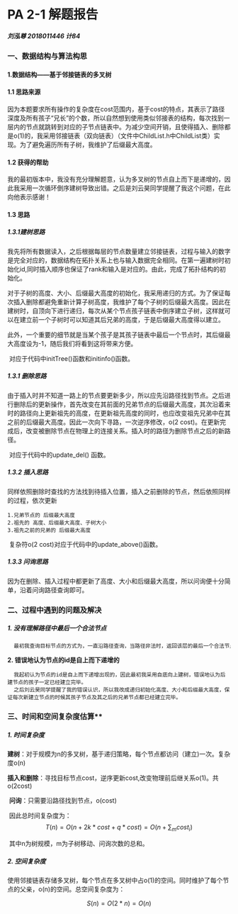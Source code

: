 # **PA 2-1 解题报告**

##### 刘泓尊   2018011446   计84

### 一、数据结构与算法构思

#### 1.数据结构——基于邻接链表的多叉树

#### **1.1 思路来源**

​	因为本题要求所有操作的复杂度在cost范围内，基于cost的特点，其表示了路径深度及所有孩子“兄长”的个数，所以自然想到使用类似邻接表的结构，每次找到一层内的节点就跳转到对应的子节点链表中。为减少空间开销，且使得插入、删除都是o(1)的，我采用邻接链表（双向链表）（文件中ChildList.h中ChildList类）实现。为了避免遍历所有子树，我维护了后缀最大高度。

#### **1.2 获得的帮助**

​		我的最初版本中，我没有充分理解题意，认为多叉树的节点自上而下是递增的，因此我采用一次循环倒序建树导致出错。之后是刘云昊同学提醒了我这个问题，在此向他表示感谢！

#### **1.3 思路**

##### **1.3.1建树思路**

​	我先将所有数据读入，之后根据每层的节点数量建立邻接链表，过程与输入的数字是完全对应的，数据结构在拓扑关系上也与输入数据完全相同。在第一遍建树时初始化id,同时插入顺序也保证了rank和输入是对应的。由此，完成了拓扑结构的初始化。

​	对于子树的高度、大小、后缀最大高度的初始化，我采用递归的方式。为了保证每次插入删除都避免重新计算子树高度，我维护了每个子树的后缀最大高度。因此在建树时，自顶向下进行递归，每次从某个节点孩子链表中倒序建立子树，这样就可以在建立前一个子树时可以知道其后兄弟的高度，于是后缀最大高度得以建立。

​	此外，一个重要的细节就是当某个孩子是其孩子链表中最后一个节点时，其后缀最大高度设为-1，随后我们将看到这将带来方便。

​	对应于代码中initTree()函数和initinfo()函数。

##### **1.3.1 删除思路**

​		由于插入时并不知道一路上的节点要更新多少，所以应先沿路径找到节点。之后进行删除后的更新操作，首先改变在其前面的兄弟节点的后缀最大高度，其次沿着来时的路径向上更新祖先的高度，在更新祖先高度的同时，也应改变祖先兄弟中在其之前的后缀最大高度。因此一次向下寻路，一次逆序修改，o(2 cost)。在更新完成后，改变被删除节点在物理上的连接关系。插入时的路径为删除节点之后的新路径。

​	对应于代码中的update_del() 函数。

##### **1.3.2 插入思路**

​		同样依照删除时查找的方法找到待插入位置，插入之前删除的节点，然后依照同样的过程，依次更新

```
1.兄弟节点的 后缀最大高度
2.祖先的 高度、后缀最大高度、子树大小
3.祖先之前的兄弟的 后缀最大高度
```

​	复杂符o(2 cost)对应于代码中的update_above()函数。

##### **1.3.3 问询思路**

​	因为在删除、插入过程中都更新了高度、大小和后缀最大高度，所以问询便十分简单，沿着问询路径查询即可。

### **二、过程中遇到的问题及解决**

##### 1. 没有理解路径中最后一个合法节点

```C++
  最初我查询目标节点的方式为，一直沿路径查询，当路径非法时，返回该层的最后一个合法节点。但根据对题目的分析之后，我发现需要返回最后一个合法的节点，也就是我一开始的做法的父亲节点。
```

**2. 错误地认为节点的id是自上而下递增的**

```
  我起初认为节点的id是自上而下递增出现的，因此最初我采用自底向上建树，错误地认为后建节点的孩子一定已经建立完毕。
  之后刘云昊同学提醒了我的错误认识，所以我改成递归初始化高度、大小和后缀最大高度，保证每次新建立节点的时候其孩子节点及其之后的兄弟节点都已经建立完毕。
```

### 三、时间和空间复杂度估算**

##### **1. 时间复杂度**

​		**建树**：对于规模为n的多叉树，基于递归策略，每个节点都访问（建立)一次。复杂度o(n)

​		**插入和删除**：寻找目标节点cost，逆序更新cost,改变物理前后继关系o(1)。共o(2cost)

​		**问询**：只需要沿路径找到节点，o(cost)

​		因此总时间复杂度为：
$$
T(n) = O(n+2k*cost + q*cost) = O(n+\sum_m cost_i)
$$

​		其中n为树规模，m为子树移动、问询次数的总和。

##### **2. 空间复杂度**

​		使用邻接链表存储多叉树，每个节点在多叉树中占o(1)的空间。同时维护了每个节点的父亲，o(n)的空间。总空间复杂度为：

$$
S(n) = O(2*n) = O(n)
$$

